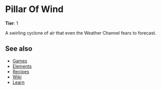 # Pillar Of Wind

**Tier**: 1

A swirling cyclone of air that even the Weather Channel fears to forecast.

## See also

* [Games](/wiki/games)
* [Elements](/wiki/elements)
* [Recipes](/wiki/recipes)
* [Wiki](/wiki/index)
* [Learn](/learn/index)